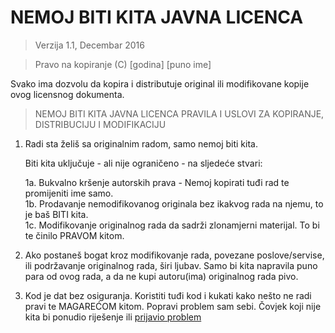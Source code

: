 # NEMOJ BITI KITA JAVNA LICENCA

> Verzija 1.1, Decembar 2016

> Pravo na kopiranje (C) [godina] [puno ime]

Svako ima dozvolu da kopira i distributuje original ili modifikovane
kopije ovog licensnog dokumenta.

> NEMOJ BITI KITA JAVNA LICENCA
> PRAVILA I USLOVI ZA KOPIRANJE, DISTRIBUCIJU I MODIFIKACIJU

1. Radi sta želiš sa originalnim radom, samo nemoj biti kita.

     Biti kita uključuje - ali nije ograničeno - na sljedeće stvari:

	 1a. Bukvalno kršenje autorskih prava - Nemoj kopirati tuđi rad te promijeniti ime samo.  
	 1b. Prodavanje nemodifikovanog originala bez ikakvog rada na njemu, to je baš BITI kita.  
	 1c. Modifikovanje originalnog rada da sadrži zlonamjerni materijal. To bi te činilo PRAVOM kitom.  

 2. Ako postaneš bogat kroz modifikovanje rada, povezane poslove/servise, ili podržavanje originalnog rada,
 širi ljubav. Samo bi kita napravila puno para od ovog rada, a da ne kupi autoru(ima) originalnog rada pivo.
 
 3. Kod je dat bez osiguranja. Koristiti tuđi kod i kukati kako nešto ne radi pravi
 te MAGAREĆOM kitom. Popravi problem sam sebi. Čovjek koji nije kita bi ponudio riješenje ili [prijavio problem](https://www.chiark.greenend.org.uk/~sgtatham/bugs.html)